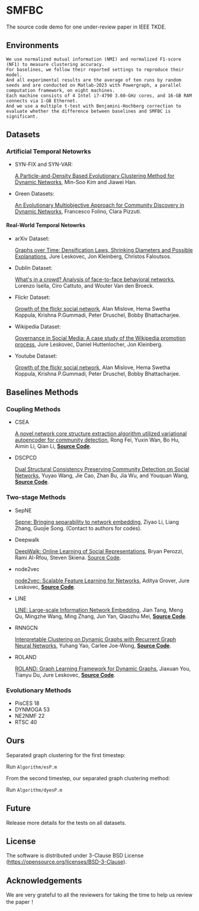 # SMFBC
The source code demo for one under-review paper in IEEE TKDE.  



## Environments

```
We use normalized mutual information (NMI) and normalized F1-score (NF1) to measure clustering accuracy. 
For baselines, we follow their reported settings to reproduce their model. 
And all experimental results are the average of ten runs by random seeds and are conducted on Matlab-2023 with Powergraph, a parallel computation framework, on eight machines. 
Each machine consists of 4 Intel i7-4790 3.60-GHz cores, and 16-GB RAM connects via 1-GB Ethernet. 
And we use a multiple t-test with Benjamini-Hochberg correction to evaluate whether the difference between baselines and SMFBC is significant.
```

## Datasets

### Artificial Temporal Netowrks

- SYN-FIX and SYN-VAR:
  
  [A Particle-and-Density Based Evolutionary Clustering Method for Dynamic Networks](http://www.vldb.org/pvldb/vol2/vldb09-404.pdf), Min-Soo Kim and Jiawei Han.

- Green Datasets:

  [An Evolutionary Multiobjective Approach for Community Discovery in Dynamic Networks](https://staff.icar.cnr.it/pizzuti/pubblicazioni/TKDE2014.pdf), Francesco Folino, Clara Pizzuti.

#### Real-World Temporal Netowrks

- arXiv Dataset:

  [Graphs over Time: Densification Laws, Shrinking Diameters and Possible Explanations](https://www.cs.cornell.edu/home/kleinber/kdd05-time.pdf), Jure Leskovec, Jon Kleinberg, Christos Faloutsos.

- Dublin Dataset:

  [What's in a crowd? Analysis of face-to-face behavioral networks](https://arxiv.org/pdf/1006.1260.pdf), Lorenzo Isella, Ciro Cattuto, and Wouter Van den Broeck.


- Flickr Dataset:

  [Growth of the flickr social network](https://dl.acm.org/doi/pdf/10.1145/1397735.1397742), Alan Mislove, Hema Swetha Koppula, Krishna P.Gummadi, Peter Druschel, Bobby Bhattacharjee.


- Wikipedia Dataset:

  [Governance in Social Media: A case study of the Wikipedia promotion process](https://www.cs.cornell.edu/home/kleinber/icwsm10-govern.pdf), Jure Leskovec, Daniel Huttenlocher, Jon Kleinberg.

- Youtube Dataset:

  [Growth of the flickr social network](https://dl.acm.org/doi/pdf/10.1145/1397735.1397742), Alan Mislove, Hema Swetha Koppula, Krishna P.Gummadi, Peter Druschel, Bobby Bhattacharjee.





## Baselines Methods

### Coupling Methods
- CSEA

  [A novel network core structure extraction algorithm utilized variational autoencoder for community detection](https://www.sciencedirect.com/science/article/pii/S0957417423002762), Rong Fei, Yuxin Wan, Bo Hu, Aimin Li, Qian Li, **[Source Code](https://github.com/PeterWana/CSEA)**.

- DSCPCD

  [Dual Structural Consistency Preserving Community Detection on Social Networks](https://ieeexplore.ieee.org/stamp/stamp.jsp?tp=&arnumber=10017356),  Yuyao Wang, Jie Cao, Zhan Bu, Jia Wu, and Youquan Wang, **[Source Code](https://github.com/wyy-cs/DSCPCD)**.

### Two-stage Methods
- SepNE

  [Sepne: Bringing separability to network embedding](https://arxiv.org/pdf/1811.05614.pdf), Ziyao Li, Liang Zhang, Guojie Song. (Contact to authors for codes).
  
- Deepwalk

  [DeepWalk: Online Learning of Social Representations](https://arxiv.org/pdf/1403.6652.pdf), Bryan Perozzi, Rami Al-Rfou, Steven Skiena. [Source Code](https://github.com/phanein/deepwalk).

- node2vec

  [node2vec: Scalable Feature Learning for Networks](https://arxiv.org/pdf/1607.00653.pdf), Aditya Grover, Jure Leskovec, **[Source Code](https://github.com/aditya-grover/node2vec)**.

- LINE

  [LINE: Large-scale Information Network Embedding](https://arxiv.org/pdf/1503.03578.pdf), Jian Tang, Meng Qu, Mingzhe Wang, Ming Zhang, Jun Yan, Qiaozhu Mei, **[Source Code](https://github.com/tangjianpku/LINE)**.
  
- RNNGCN 

  [Interpretable Clustering on Dynamic Graphs with Recurrent Graph Neural Networks](https://arxiv.org/pdf/2012.08740.pdf), Yuhang Yao, Carlee Joe-Wong, **[Source Code](https://github.com/yh-yao/InterpretableClustering)**.

- ROLAND

  [ROLAND: Graph Learning Framework for Dynamic Graphs](https://arxiv.org/pdf/2208.07239.pdf), Jiaxuan You, Tianyu Du, Jure Leskovec, **[Source Code](https://github.com/snap-stanford/roland)**.

### Evolutionary Methods
- PisCES 18
- DYNMOGA 53
- NE2NMF 22
- RTSC 40
  

## Ours 

Separated graph clustering for the first timestep:

Run `Algorithm/esP.m`

From the second timestep, our separated graph clustering method:

Run `Algorithm/dyesP.m`


## Future

Release more details for the tests on all datasets. 

## License

The software is distributed under 3-Clause BSD License (https://opensource.org/licenses/BSD-3-Clause).

## Acknowledgements

We are very grateful to all the reviewers for taking the time to help us review the paper！

